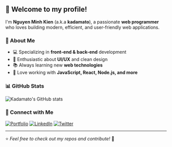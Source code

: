 ## 👋 Welcome to my profile!

I'm **Nguyen Minh Kien** (a.k.a **kadamato**), a passionate **web programmer** who loves building modern, efficient, and user-friendly web applications. 

### 🚀 About Me
- 💻 Specializing in **front-end & back-end** development
- 🎨 Enthusiastic about **UI/UX** and clean design
- 📚 Always learning new **web technologies**
- 🔧 Love working with **JavaScript, React, Node.js, and more**

### 📊 GitHub Stats
![Kadamato's GitHub stats](https://github-readme-stats.vercel.app/api?username=kadamato&show_icons=true&theme=radical)

### 🔗 Connect with Me
[![Portfolio](https://img.shields.io/badge/Portfolio-%23000000.svg?style=for-the-badge&logo=firefox&logoColor=white)](your-portfolio-link)
[![LinkedIn](https://img.shields.io/badge/LinkedIn-%230077B5.svg?style=for-the-badge&logo=linkedin&logoColor=white)](your-linkedin-link)
[![Twitter](https://img.shields.io/badge/Twitter-%231DA1F2.svg?style=for-the-badge&logo=twitter&logoColor=white)](your-twitter-link)

---

⭐️ *Feel free to check out my repos and contribute!* 🚀
